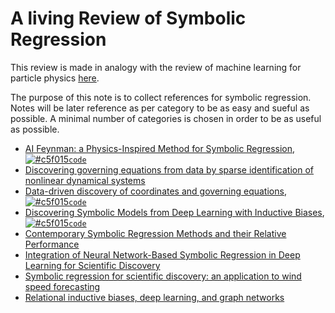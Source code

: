 # A living Review of Symbolic Regression

This review is made in analogy with the review of machine learning for particle physics [here](https://iml-wg.github.io/HEPML-LivingReview/).

The purpose of this note is to collect references for symbolic regression. Notes will be later reference as per category to be as easy and sueful as possible. 
A minimal number of categories is chosen in order to be as useful as possible. 


* [AI Feynman: a Physics-Inspired Method for Symbolic Regression](https://arxiv.org/pdf/1905.11481.pdf), [![#c5f015](https://via.placeholder.com/15/c5f015/000000?text=+)`code`](https://github.com/SJ001/AI-Feynman)
* [Discovering governing equations from data by sparse identification of nonlinear dynamical systems](https://www.pnas.org/content/pnas/113/15/3932.full.pdf?with-ds=yes&source=post_page---------------------------)
* [Data-driven discovery of coordinates and governing equations](https://www.pnas.org/content/pnas/116/45/22445.full.pdf), [![#c5f015](https://via.placeholder.com/15/c5f015/000000?text=+)`code`](https://github.com/kpchamp/SindyAutoencoders)
* [Discovering Symbolic Models from Deep Learning with Inductive Biases](https://arxiv.org/pdf/2006.11287.pdf),[![#c5f015](https://via.placeholder.com/15/c5f015/000000?text=+)`code`](https://github.com/MilesCranmer/symbolic_deep_learning)
* [Contemporary Symbolic Regression Methods and their Relative Performance](https://arxiv.org/pdf/2107.14351.pdf)
* [Integration of Neural Network-Based Symbolic Regression in Deep Learning for Scientific Discovery](https://arxiv.org/pdf/1912.04825.pdf)
* [Symbolic regression for scientific discovery: an application to wind speed forecasting](https://arxiv.org/pdf/2102.10570.pdf)
* [Relational inductive biases, deep learning, and graph networks](https://arxiv.org/pdf/1806.01261.pdf)
